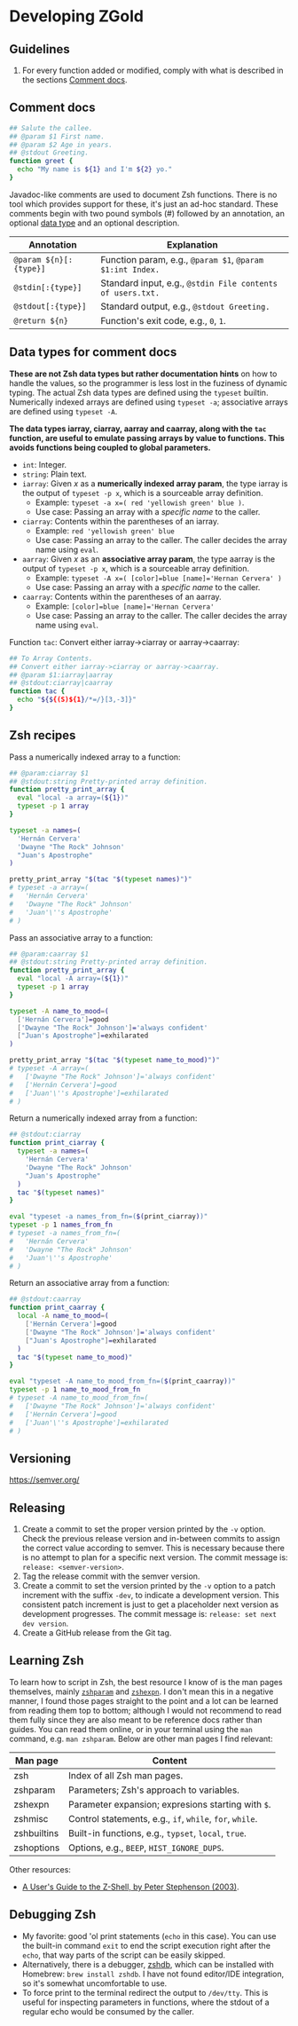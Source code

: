 # Developing ZGold

## Guidelines

1. For every function added or modified, comply with what is described in the
   sections [Comment docs](#comment-docs).

## Comment docs

```sh
## Salute the callee.
## @param $1 First name.
## @param $2 Age in years.
## @stdout Greeting.
function greet {
  echo "My name is ${1} and I'm ${2} yo."
}
```

Javadoc-like comments are used to document Zsh functions. There is no tool which
provides support for these, it's just an ad-hoc standard. These comments begin
with two pound symbols (#) followed by an annotation, an optional [data
type](#data-types-for-comment-docs) and an optional description.

| Annotation             | Explanation                                                |
|------------------------|------------------------------------------------------------|
| `@param ${n}[:{type}]` | Function param, e.g., `@param $1`, `@param $1:int Index.`  |
| `@stdin[:{type}]`      | Standard input, e.g., `@stdin File contents of users.txt.` |
| `@stdout[:{type}]`     | Standard output, e.g., `@stdout Greeting.`                 |
| `@return ${n}`         | Function's exit code, e.g., `0`, `1`.                      |

## Data types for comment docs

**These are not Zsh data types but rather documentation hints** on how to handle
the values, so the programmer is less lost in the fuziness of dynamic typing.
The actual Zsh data types are defined using the `typeset` builtin. Numerically
indexed arrays are defined using `typeset -a`; associative arrays are defined
using `typeset -A`.

**The data types iarray, ciarray, aarray and caarray, along with the `tac`
function, are useful to emulate passing arrays by value to functions. This
avoids functions being coupled to global parameters.**

- `int`: Integer.
- `string`: Plain text.
- `iarray`: Given *x* as a **numerically indexed array param**, the type iarray
  is the output of `typeset -p x`, which is a sourceable array definition.
    - Example: `typeset -a x=( red 'yellowish green' blue )`.
    - Use case: Passing an array with a *specific name* to the caller.
- `ciarray`: Contents within the parentheses of an iarray.
    - Example: `red 'yellowish green' blue`
    - Use case: Passing an array to the caller. The caller decides the array
      name using `eval`.
- `aarray`: Given *x* as an **associative array param**, the type aarray is the
  output of `typeset -p x`, which is a sourceable array definition.
    - Example: `typeset -A x=( [color]=blue [name]='Hernan Cervera' )`
    - Use case: Passing an array with a *specific name* to the caller.
- `caarray`: Contents within the parentheses of an aarray.
    - Example: `[color]=blue [name]='Hernan Cervera'`
    - Use case: Passing an array to the caller. The caller decides the array
      name using `eval`.

Function `tac`: Convert either iarray→ciarray or aarray→caarray:

```sh
## To Array Contents.
## Convert either iarray->ciarray or aarray->caarray.
## @param $1:iarray|aarray
## @stdout:ciarray|caarray
function tac {
  echo "${${(S)${1}/*=/}[3,-3]}"
}
```

## Zsh recipes

Pass a numerically indexed array to a function:

```sh
## @param:ciarray $1
## @stdout:string Pretty-printed array definition.
function pretty_print_array {
  eval "local -a array=(${1})"
  typeset -p 1 array
}

typeset -a names=(
  'Hernán Cervera'
  'Dwayne "The Rock" Johnson'
  "Juan's Apostrophe"
)

pretty_print_array "$(tac "$(typeset names)")"
# typeset -a array=(
#   'Hernán Cervera'
#   'Dwayne "The Rock" Johnson'
#   'Juan'\''s Apostrophe'
# )
```

Pass an associative array to a function:

```sh
## @param:caarray $1
## @stdout:string Pretty-printed array definition.
function pretty_print_array {
  eval "local -A array=(${1})"
  typeset -p 1 array
}

typeset -A name_to_mood=(
  ['Hernán Cervera']=good
  ['Dwayne "The Rock" Johnson']='always confident'
  ["Juan's Apostrophe"]=exhilarated
)

pretty_print_array "$(tac "$(typeset name_to_mood)")"
# typeset -A array=(
#   ['Dwayne "The Rock" Johnson']='always confident'
#   ['Hernán Cervera']=good
#   ['Juan'\''s Apostrophe']=exhilarated
# )
```

Return a numerically indexed array from a function:

```sh
## @stdout:ciarray
function print_ciarray {
  typeset -a names=(
    'Hernán Cervera'
    'Dwayne "The Rock" Johnson'
    "Juan's Apostrophe"
  )
  tac "$(typeset names)"
}

eval "typeset -a names_from_fn=($(print_ciarray))"
typeset -p 1 names_from_fn
# typeset -a names_from_fn=(
#   'Hernán Cervera'
#   'Dwayne "The Rock" Johnson'
#   'Juan'\''s Apostrophe'
# )
```

Return an associative array from a function:

```sh
## @stdout:caarray
function print_caarray {
  local -A name_to_mood=(
    ['Hernán Cervera']=good
    ['Dwayne "The Rock" Johnson']='always confident'
    ["Juan's Apostrophe"]=exhilarated
  )
  tac "$(typeset name_to_mood)"
}

eval "typeset -A name_to_mood_from_fn=($(print_caarray))"
typeset -p 1 name_to_mood_from_fn
# typeset -A name_to_mood_from_fn=(
#   ['Dwayne "The Rock" Johnson']='always confident'
#   ['Hernán Cervera']=good
#   ['Juan'\''s Apostrophe']=exhilarated
# )
```

## Versioning

<https://semver.org/>

## Releasing

1. Create a commit to set the proper version printed by the `-v` option. Check
   the previous release version and in-between commits to assign the correct
   value according to semver. This is necessary because there is no attempt to
   plan for a specific next version. The commit message is: `release:
   <semver-version>`.
2. Tag the release commit with the semver version.
3. Create a commit to set the version printed by the `-v` option to a patch
   increment with the suffix `-dev`, to indicate a development version. This
   consistent patch increment is just to get a placeholder next version as
   development progresses. The commit message is: `release: set next dev
   version`.
4. Create a GitHub release from the Git tag.

## Learning Zsh

To learn how to script in Zsh, the best resource I know of is the man pages
themselves, mainly [`zshparam`](https://linux.die.net/man/1/zshparam) and
[`zshexpn`](https://linux.die.net/man/1/zshexpn). I don't mean this in a
negative manner, I found those pages straight to the point and a lot can be
learned from reading them top to bottom; although I would not recommend to read
them fully since they are also meant to be reference docs rather than guides.
You can read them online, or in your terminal using the `man` command, e.g. `man
zshparam`. Below are other man pages I find relevant:

| Man page    | Content                                                  |
|-------------|----------------------------------------------------------|
| zsh         | Index of all Zsh man pages.                              |
| zshparam    | Parameters; Zsh's approach to variables.                 |
| zshexpn     | Parameter expansion; expresions starting with `$`.       |
| zshmisc     | Control statements, e.g., `if`, `while`, `for`, `while`. |
| zshbuiltins | Built-in functions, e.g., `typset`, `local`, `true`.     |
| zshoptions  | Options, e.g., `BEEP`, `HIST_IGNORE_DUPS`.               |

Other resources:
- [A User's Guide to the Z-Shell, by Peter Stephenson
  (2003)](https://zsh.sourceforge.io/Guide/zshguide.html).

## Debugging Zsh

- My favorite: good 'ol print statements (`echo` in this case). You can use
  the built-in command `exit` to end the script execution right after the
  `echo`, that way parts of the script can be easily skipped.
- Alternatively, there is a debugger, [zshdb](https://github.com/rocky/zshdb),
  which can be installed with Homebrew: `brew install zshdb`. I have not found
  editor/IDE integration, so it's somewhat uncomfortable to use.
- To force print to the terminal redirect the output to `/dev/tty`. This is
  useful for inspecting parameters in functions, where the stdout of a regular
  echo would be consumed by the caller.
